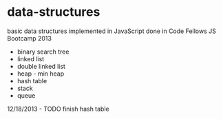 data-structures
===============

basic data structures implemented in JavaScript
done in Code Fellows JS Bootcamp 2013

- binary search tree
- linked list
- double linked list
- heap - min heap
- hash table
- stack
- queue

12/18/2013 - TODO
finish hash table

